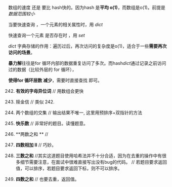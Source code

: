  数组的速度 还是 要比 hash快的。因为hash 是**平均 o(1)**，而数组是o(1)。前提是*数据范围较小*
 
 
 当要快速查询 ，一个元素的相关属性时，用 *dict*
 
 快速查询一个元素 是否存在时 ，用 *set*
 
 *dict* 字典存储的作用：遍历过后，再次访问的复杂度是o(1)，适合于一些**需要再次访问的场景**。
 
 **暴力解**往往是for 循环内部的数据重复访问了多次。而hash*dict*通过记录之前访问过的数据（比较外层的 for 循环），
 
 **使得for 循环层数 减少**，需要时直接查找 即可。
 
242. **有效的字母异位词**   //  用数组会更快

383. 赎金信  //  类似 242.

349. 两个数组的交集  // 输出结果不唯一, 这里用预排序+双指针的方法

202. **快乐数**   // 非常好的题目。读懂题意。

1. **两数之和 **  // 

454. **四数相加 II**  // 巧妙。

15. **三数之和**    //其实这道题目使用哈希法并不十分合适，因为在去重的操作中有很多细节需要注意，在面试中很难直接写出没有bug的代码。
                 // 若题目要求返回 值，可以排序，若题目要求返回下标，则不可以排序。
                
18. **四数之和**   // 也要去重，返回值。          
